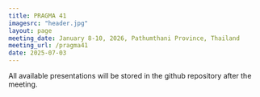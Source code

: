 ```yaml
---
title: PRAGMA 41
imagesrc: "header.jpg"
layout: page
meeting_date: January 8-10, 2026, Pathumthani Province, Thailand
meeting_url: /pragma41
date: 2025-07-03
---
```


All available presentations will be stored in the github repository after the
meeting.

<!--
All available presentations are stored in the github repository
and are linked to the [PRAGMA 41 program][prog] page.

Some presentations are ~50Mb and may be too slow to download "inline".
We provide the links to the github repo raw files for an easier direct download.

*  [June 21, 2023][day1]
*  [June 22, 2023][day2]
*  [June 23, 2023][day3]
*  [June 24, 2023][day4]


[prog]: /pragma39-program/
[day1]: https://github.com/pragmagrid/pragma-meetings/tree/master/pragma39/student-workshop
[day2]: https://github.com/pragmagrid/pragma-meetings/tree/master/pragma39/22
[day3]: https://github.com/pragmagrid/pragma-meetings/tree/master/pragma39/23
[day4]: https://github.com/pragmagrid/pragma-meetings/tree/master/pragma39/24
-->

